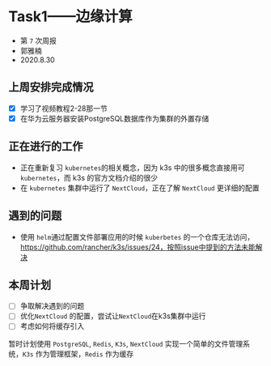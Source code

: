 # Task1——边缘计算

- 第 `7` 次周报
- 郭雅楠
- 2020.8.30

## 上周安排完成情况

- [x] 学习了视频教程2-28那一节
- [x] 在华为云服务器安装PostgreSQL数据库作为集群的外置存储

## 正在进行的工作

+ 正在重新复习 `kubernetes`的相关概念，因为 k3s 中的很多概念直接用可 `kubernetes`，而 k3s 的官方文档介绍的很少
+ 在 `kubernetes` 集群中运行了 `NextCloud`，正在了解 `NextCloud` 更详细的配置

## 遇到的问题

+ 使用 `helm`通过配置文件部署应用的时候 `kuberbetes` 的一个仓库无法访问，https://github.com/rancher/k3s/issues/24，按照issue中提到的方法未能解决

## 本周计划

- [ ] 争取解决遇到的问题
- [ ] 优化`NextCloud` 的配置，尝试让`NextCloud`在k3s集群中运行
- [ ] 考虑如何将缓存引入

暂时计划使用 `PostgreSQL`, `Redis`, `K3s`, `NextCloud` 实现一个简单的文件管理系统，`K3s` 作为管理框架，`Redis` 作为缓存